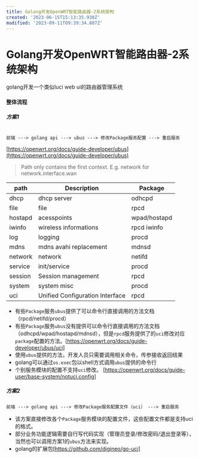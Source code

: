 ```yaml
---
title: Golang开发OpenWRT智能路由器-2系统架构
created: '2023-06-15T15:13:35.938Z'
modified: '2023-09-11T09:39:34.807Z'
---
```


# Golang开发OpenWRT智能路由器-2系统架构

golang开发一个类似luci web ui的路由器管理系统

#### 整体流程
##### 方案1

```shell

前端 ---> golang api ---> ubus ---> 修改Package服务配置 ---> 重启服务 

```
[https://openwrt.org/docs/guide-developer/ubus](https://openwrt.org/docs/guide-developer/ubus)

> Path only contains the first context. E.g. network for network.interface.wan

| path	| Description	| Package |
| ----  | ---- | ---- |
| dhcp |	dhcp server	| odhcpd	|
| file |file |	rpcd |
| hostapd |	acesspoints |	wpad/hostapd |
| iwinfo |	wireless informations |	rpcd iwinfo |
| log |	logging |	procd |
| mdns |	mdns avahi replacement |	mdnsd |
| network |	network |	netifd |
| service |	init/service |	procd |
| session |	Session management |	rpcd |
| system |	system misc |	procd |
| uci |	Unified Configuration Interface |	rpcd |

- 有些`Package`服务`ubus`提供了可以命令行直接调用的方法文档（rpcd/netifd/procd）
- 有些`Package`服务`ubus`没有提供可以命令行直接调用的方法文档（odhcpd/wpad/hostapd/mdnsd），但是`rpcd`服务提供了的`uci`修改对应`package`配置的方法。[https://openwrt.org/docs/guide-developer/ubus/uci]
- 使用`ubus`提供的方法，开发人员只需要调用相关命令，传参接收返回结果
- golang可以通过`os.exec`包以shell方式调用`ubus`提供的命令行
- 个别服务模块的配置不支持`uci`修改。
[https://openwrt.org/docs/guide-user/base-system/notuci.config]

##### 方案2

```shell
前端 ---> golang api ---> 修改Package服务配置文件（uci） ---> 重启服务 
```
- 该方案直接修改各个`Package`服务模块的配置文件，这些配置文件都是支持uci的格式。
- 部分业务功能逻辑需要自行写代码实现（管理员登录/修改密码/退出登录等），当然也可以调用方案1的`ubus`方法来实现。
- golang的扩展包[https://github.com/digineo/go-uci]



